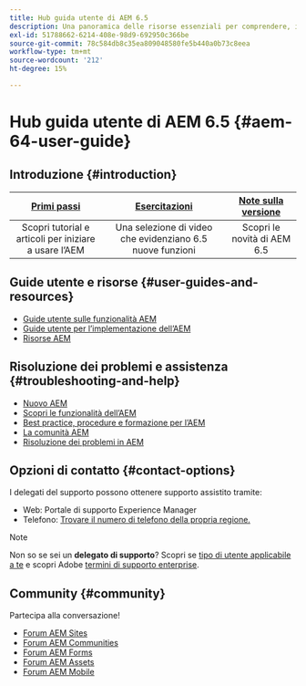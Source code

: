 ```yaml
---
title: Hub guida utente di AEM 6.5
description: Una panoramica delle risorse essenziali per comprendere, installare, gestire e utilizzare AEM 6.5
exl-id: 51788662-6214-408e-98d9-692950c366be
source-git-commit: 78c584db8c35ea809048580fe5b440a0b73c8eea
workflow-type: tm+mt
source-wordcount: '212'
ht-degree: 15%

---
```


# Hub guida utente di AEM 6.5 {#aem-64-user-guide}

## Introduzione {#introduction}

| [Primi passi](https://experienceleague.adobe.com/docs/experience-manager-cloud-service/content/home.html?lang=it) | [Esercitazioni](https://experienceleague.adobe.com/docs/experience-manager-tutorials.html) | [Note sulla versione](https://experienceleague.adobe.com/docs/experience-manager-65/release-notes/release-notes.html?lang=it) |
|:-:|:-:|:-:|
| Scopri tutorial e articoli per iniziare a usare l’AEM | Una selezione di video che evidenziano 6.5 nuove funzioni | Scopri le novità di AEM 6.5 |

## Guide utente e risorse {#user-guides-and-resources}

* [Guide utente sulle funzionalità AEM](capabilities.md)
* [Guide utente per l’implementazione dell’AEM](implementation.md)
* [Risorse AEM](resources.md)

## Risoluzione dei problemi e assistenza {#troubleshooting-and-help}

* [Nuovo AEM](new.md)
* [Scopri le funzionalità dell’AEM](learn.md)
* [Best practice, procedure e formazione per l’AEM](best-practice.md)
* [La comunità AEM](community.md)
* [Risoluzione dei problemi in AEM](troubleshooting.md)

## Opzioni di contatto {#contact-options}

I delegati del supporto possono ottenere supporto assistito tramite:

* Web: Portale di supporto Experience Manager
* Telefono: [Trovare il numero di telefono della propria regione.](https://experienceleague.adobe.com/?support-tab=home&amp;lang=it#support)

>[!NOTE]
>
>Non so se sei un **delegato di supporto**? Scopri se [tipo di utente applicabile a te](https://helpx.adobe.com/experience-cloud/supported-users.html) e scopri Adobe [termini di supporto enterprise](https://helpx.adobe.com/support/programs/enterprise-support-terms.html).

## Community {#community}

Partecipa alla conversazione!

* [Forum AEM Sites](https://help-forums.adobe.com/content/adobeforums/en/experience-manager-forum/adobe-experience-manager.html)
* [Forum AEM Communities](https://help-forums.adobe.com/content/adobeforums/en/experience-manager-forum/aem-communities.html)
* [Forum AEM Forms](https://help-forums.adobe.com/content/adobeforums/en/experience-manager-forum/aem-forms.html)
* [Forum AEM Assets](https://help-forums.adobe.com/content/adobeforums/en/experience-manager-forum/aem-assets.html)
* [Forum AEM Mobile](https://experienceleaguecommunities.adobe.com/)
